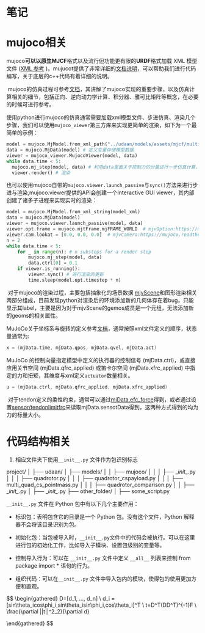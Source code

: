 # 笔记

# mujoco相关

​		mujoco**可以以原生MJCF**格式以及流行但功能更有限的**URDF**格式加载 XML 模型文件 ([XML 参考](https://mujoco.readthedocs.io/en/stable/XMLreference.html) )。mujucot提供了非常详细的[文档说明](https://mujoco.readthedocs.io/en/stable/overview.html)，可以帮助我们进行代码编写，关于底层的c++代码有着详细的说明。

​		mujoco的仿真过程可参考[文档](https://mujoco.readthedocs.io/en/stable/programming/simulation.html)，其讲解了mujoco实现的重要步骤，以及仿真计算相关的细节，包括正向、逆向动力学计算、积分器、雅可比矩阵等概念，在必要的时候可进行参考。

​		使用python进行mujoco的仿真通常需要加载xml模型文件、步进仿真、渲染几个步骤，我们可以使用`mujoco_viewer`第三方库来实现更简单的渲染，如下为一个最简单的示例：

```python
model = mujoco.MjModel.from_xml_path("../udaan/models/assets/mjcf/multi2_quad_pointmass.xml") # 加载模型
data = mujoco.MjData(model) # 定义变量存储模型数据
viewer = mujoco_viewer.MujocoViewer(model, data)
while data.time < 5:
  mujoco.mj_step(model, data) # 利用data里面关于控制力的分量进行一步仿真计算，并更新模型数据
  viewer.render() # 渲染
```

​		也可以使用mujoco自带的`mujoco.viewer.launch_passive`与`sync()`方法来进行步进与渲染,mujoco.viewer提供的API会创建一个Interactive GUI viewer，其内部创建了诸多子进程来实现实时的渲染：

```python
model = mujoco.MjModel.from_xml_string(model_xml)
data = mujoco.MjData(model)
viewer = mujoco.viewer.launch_passive(model, data)
viewer.opt.frame = mujoco.mjtFrame.mjFRAME_WORLD  # mjvOption:https://mujoco.readthedocs.io/en/stable/APIreference/APItypes.html#mjvoption 想要显示的坐标系
viewer.cam.lookat = [0.0, 0.0, 0.0]  # mjvCamera:https://mujoco.readthedocs.io/en/stable/APIreference/APItypes.html#mjvcamera
n = 2
while data.time < 5:
    for _ in range(n): # n substeps for a render step
        mujoco.mj_step(model, data)
        data.ctrl[0] = 0.1
    if viewer.is_running():
        viewer.sync() # 进行渲染的更新
        time.sleep(model.opt.timestep * n)

```

​		对于mujoco的渲染过程，主要包括抽象化的场景数据 [mjvScene](https://mujoco.readthedocs.io/en/stable/APIreference/APItypes.html#mjvscene)和图形渲染相关两部分组成，目前发现python对渲染后的环境添加新的几何体存在着bug，只能显示其label，主要是因为对于mjvScene的gemos成员是一个元组，无法添加新的geoms的相关属性。

MuJoCo关于坐标系与旋转的定义参考[文档](https://mujoco.readthedocs.io/en/stable/modeling.html#frame-orientations)，通常按照xml文件定义的顺序，状态量通常为:

```cpp
x = (mjData.time, mjData.qpos, mjData.qvel, mjData.act)
```

MuJoCo 的控制向量指定模型中定义的执行器的控制信号 (mjData.ctrl)，或直接应用关节空间 (mjData.qfrc_applied) 或笛卡尔空间 (mjData.xfrc_applied) 中指定的力和扭矩，其维度与xml定义`actuator`数量相关。

```cpp
u = (mjData.ctrl, mjData.qfrc_applied, mjData.xfrc_applied)
```

​		对于tendon定义的柔性约束，通常可以通过[mjData.efc_force](https://mujoco.readthedocs.io/en/latest/APIreference/APItypes.html#mjdata)得到，或者通过设置[sensor/tendonlimitfrc](https://mujoco.readthedocs.io/en/latest/XMLreference.html#sensor-tendonlimitfrc)来读取mjData.sensotData得到，这两种方式得到的均为力的标量大小。







# 代码结构相关

1. 相应文件夹下使用`__init__.py` 文件作为包识别标志

project/
│
├── udaan/
│   ├── models/
│   │   ├── mujoco/
│   │   │   ├── \__init\__.py
│   │   │   ├── quadrotor.py
│   │   │   ├── quadrotor_cspayload.py
│   │   │   ├── multi_quad_cs_pointmass.py
│   │   │   ├── quadrotor_comparison.py
│   │   ├── \__init\__.py
│   ├── \__init\__.py
├── other_folder/
│   ├── some_script.py

`__init__.py` 文件在 Python 包中有以下几个主要作用：  

- 标识包：表明包含它的目录是一个 Python 包。没有这个文件，Python 解释器不会将该目录识别为包。  

- 初始化包：当包被导入时，`__init__.py`文件中的代码会被执行。可以在这里进行包的初始化工作，比如导入子模块、设置包级别的变量等。

- 控制导入行为：可以在 `__init__.py` 文件中定义 `__all__` 列表来控制 from package import * 语句的行为。

- 组织代码：可以在`__init__.py` 文件中导入包内的模块，使得包的使用更加方便和直观。 

    

  



$$
\begin{gathered}
D=[d_1, ..., d_n]  \\ 
d_i = [sin\theta_icos\phi_i,sin\theta_isin\phi_i,cos\theta_i]^T \\
t=D^T(DD^T)^{-1}F \\
\frac{\partial ||t||^2_2}{\partial d} 

\end{gathered}
$$
